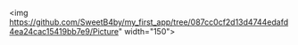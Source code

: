 <img https://github.com/SweetB4by/my_first_app/tree/087cc0cf2d13d4744edafd4ea24cac15419bb7e9/Picture" width="150">
